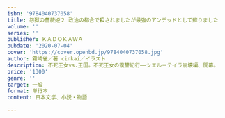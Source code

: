 ```yaml
---
isbn: '9784040737058'
title: 怨獄の薔薇姫２ 政治の都合で殺されましたが最強のアンデッドとして蘇りました
volume: ''
series: ''
publisher: ＫＡＤＯＫＡＷＡ
pubdate: '2020-07-04'
cover: 'https://cover.openbd.jp/9784040737058.jpg'
author: 霧崎雀／著 cinkai／イラスト
description: 不死王女vs.王国。不死王女の復讐紀行――シエル＝テイラ崩壊編、開幕。
price: '1300'
genre: ''
target: 一般
format: 単行本
content: 日本文学、小説・物語

---
```


